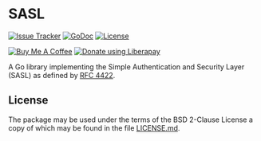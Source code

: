 # SASL

[![Issue Tracker][badge]](https://github.com/ctrix/sasl/issues)
[![GoDoc](https://godoc.org/mellium.im/sasl?status.svg)](https://github.com/ctrix/sasl)
[![License](https://img.shields.io/badge/license-FreeBSD-blue.svg)](https://opensource.org/licenses/BSD-2-Clause)

[![Buy Me A Coffee](https://www.buymeacoffee.com/assets/img/custom_images/purple_img.png)](https://www.buymeacoffee.com/samwhited)
[![Donate using Liberapay](https://liberapay.com/assets/widgets/donate.svg)](https://liberapay.com/SamWhited)


A Go library implementing the Simple Authentication and Security Layer (SASL) as
defined by [RFC 4422][rfc4422].


## License

The package may be used under the terms of the BSD 2-Clause License a copy of
which may be found in the file [LICENSE.md][LICENSE].

[badge]: https://img.shields.io/badge/style-mellium%2fxmpp-green.svg?longCache=true&style=popout-square&label=issues
[rfc4422]: https://tools.ietf.org/html/rfc4422
[LICENSE]: ./LICENSE.md
